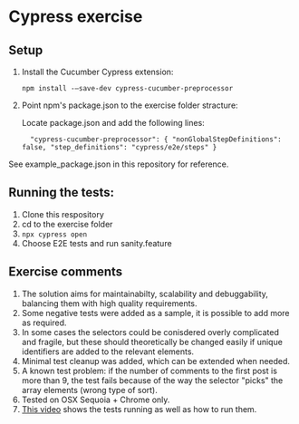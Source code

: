 # Cypress exercise

## Setup

1) Install the Cucumber Cypress extension:

   `npm install -–save-dev cypress-cucumber-preprocessor`
   
2) Point npm's package.json to the exercise folder stracture:

   Locate package.json and add the following lines:

   `  "cypress-cucumber-preprocessor": {
  "nonGlobalStepDefinitions": false,
  "step_definitions": "cypress/e2e/steps" }`

See example_package.json in this repository for reference. 

## Running the tests:

1) Clone this respository
2) cd to the exercise folder
3) `npx cypress open`
4) Choose E2E tests and run sanity.feature

## Exercise comments

1) The solution aims for maintainabilty, scalability and debuggability, balancing them with high quality requirements.
2) Some negative tests were added as a sample, it is possible to add more as required.
3) In some cases the selectors could be conisdered overly complicated and fragile, but these should theoretically be changed easily if unique identifiers are added to the relevant elements.
4) Minimal test cleanup was added, which can be extended when needed.
5) A known test problem: if the number of comments to the first post is more than 9, the test fails because of the way the selector "picks" the array elements (wrong type of sort).
6) Tested on OSX Sequoia + Chrome only.
7) [This video](https://1drv.ms/v/c/48ea15936430ef63/EXsRuQxL9KlOvAqasmUrocEBKYTDVh8CyZlkC0QhdeLEeQ?e=bmXEfS) shows the tests running as well as how to run them.
